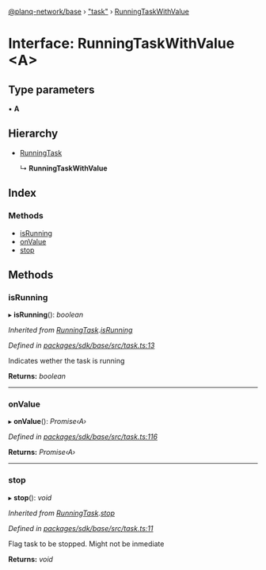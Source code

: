 [@planq-network/base](../README.md) › ["task"](../modules/_task_.md) › [RunningTaskWithValue](_task_.runningtaskwithvalue.md)

# Interface: RunningTaskWithValue <**A**>

## Type parameters

▪ **A**

## Hierarchy

* [RunningTask](_task_.runningtask.md)

  ↳ **RunningTaskWithValue**

## Index

### Methods

* [isRunning](_task_.runningtaskwithvalue.md#isrunning)
* [onValue](_task_.runningtaskwithvalue.md#onvalue)
* [stop](_task_.runningtaskwithvalue.md#stop)

## Methods

###  isRunning

▸ **isRunning**(): *boolean*

*Inherited from [RunningTask](_task_.runningtask.md).[isRunning](_task_.runningtask.md#isrunning)*

*Defined in [packages/sdk/base/src/task.ts:13](https://github.com/planq-network/planq-sdk/blob/master/packages/sdk/base/src/task.ts#L13)*

Indicates wether the task is running

**Returns:** *boolean*

___

###  onValue

▸ **onValue**(): *Promise‹A›*

*Defined in [packages/sdk/base/src/task.ts:116](https://github.com/planq-network/planq-sdk/blob/master/packages/sdk/base/src/task.ts#L116)*

**Returns:** *Promise‹A›*

___

###  stop

▸ **stop**(): *void*

*Inherited from [RunningTask](_task_.runningtask.md).[stop](_task_.runningtask.md#stop)*

*Defined in [packages/sdk/base/src/task.ts:11](https://github.com/planq-network/planq-sdk/blob/master/packages/sdk/base/src/task.ts#L11)*

Flag task to be stopped. Might not be inmediate

**Returns:** *void*
